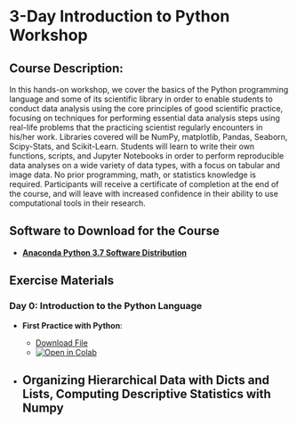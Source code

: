# 3-Day Introduction to Python Workshop

## Course Description:

In this hands-on workshop, we cover the basics of the Python programming language and some of its scientific library in order to enable students to conduct data analysis using the core principles of good scientific practice, focusing on techniques for performing essential data analysis steps using real-life problems that the practicing scientist regularly encounters in his/her work. Libraries covered will be NumPy, matplotlib, Pandas, Seaborn, Scipy-Stats, and Scikit-Learn.  Students will learn to write their own functions, scripts, and Jupyter Notebooks in order to perform reproducible data analyses on a wide variety of data types, with a focus on tabular and image data. No prior programming, math, or statistics knowledge is required.  Participants will receive a certificate of completion at the end of the course, and will leave with increased confidence  in their ability to use computational tools in their research.

## Software to Download for the Course

  - [**Anaconda Python 3.7 Software Distribution**](https://www.anaconda.com/products/individual)

## Exercise Materials

### Day 0: Introduction to the Python Language
  - **First Practice with Python**:
    - [Download File]( https://minhaskamal.github.io/DownGit/#/home?url=https://github.com/nickdelgrosso/Intro2Py/blob/master/1%20IntroExercises.ipynb)
    - [![Open in Colab](https://colab.research.google.com/assets/colab-badge.svg)](https://colab.research.google.com/github/nickdelgrosso/Intro2Py/blob/master/1%20IntroExercises.ipynb)
    
  - **Organizing Hierarchical Data with Dicts and Lists, Computing Descriptive Statistics with Numpy**
    - 
  